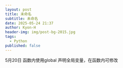 ```yaml
---
layout: post
title: 未命名
subtitle: 未命名
date: 2025-05-24 21:37
author: Kyon-H
header-img: img/post-bg-2015.jpg
tags:
  - Python
published: false
---
```

5月20日
函数内使用global 声明全局变量，在函数内可修改
